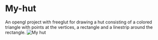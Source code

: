# My-hut
An opengl project with freeglut for drawing a hut consisting of a colored triangle with points at the vertices, a rectangle and a linestrip around the rectangle.
![My hut](https://github.com/njokilindsay/My-hut/assets/145574847/440fff50-3e27-490f-ab65-216b3d875b92)
